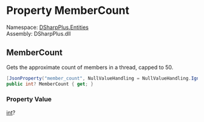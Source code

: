 # Property MemberCount

Namespace: [DSharpPlus.Entities](DSharpPlus.Entities.md)  
Assembly: DSharpPlus.dll

## <a id="DSharpPlus_Entities_DiscordThreadChannel_MemberCount"></a>MemberCount

Gets the approximate count of members in a thread, capped to 50.

```csharp
[JsonProperty("member_count", NullValueHandling = NullValueHandling.Ignore)]
public int? MemberCount { get; }
```

### Property Value

[int](https://learn.microsoft.com/dotnet/api/system.int32)?

